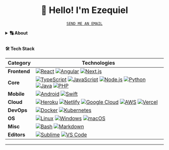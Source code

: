 <!-- Title -->
<h1 align="center" title="...and I'm happy to see you here :)">👋 Hello! I'm Ezequiel </h1>

<p align="center">
<a href="mailto:lzdzel@gmail.com" title="Email Address"><code>SEND ME AN EMAIL</code></a>
</p>

<!-- About Section -->
<details>
<summary><b>🔠 About</b></summary>
<blockquote>

<!-- <img align="right" style="width: 200px; border-radius: 60%; overflow: hidden;" src="https://raw.githubusercontent.com/eimf/eimf/5d3d01a6beb39fcc603cf446a7e1abb0c07d2353/assets/1321.jpeg" alt="Ezequiel Lopez" /> -->

👋 Hey there! I’m Ezequiel, a software engineer by trade and a tech enthusiast by default, with over a decade of experience turning caffeine and keyboard smashing into digital wizardry. My career is a wild ride spanning web dev, embedded systems, teaching, and occasional heroic debugging escapades.

💼 The Greatest Hits of My Career
Front-End Shenanigans: I’m like the JavaScript whisperer. React, Angular, Backbone—you name it, I’ve tamed it. Whether it’s creating sleek, responsive designs or optimizing performance, I do it with the flair of a tech ninja.

🐍 Pythonic Prowess: Python and I are besties. Whether it’s automating tedious tasks or crafting elegant solutions, I wield the snake like a wizard casting spells. Some say I code so smoothly, even the Python logo sheds a tear of joy.

🎯 What I’m Brewing These Days <br>
	•	Crafting web applications so slick they could skate uphill. <br>
	•	Exploring AI-powered platforms (Skynet, but, like, ethical). <br>
	•	Turning caffeine and curiosity into cool creations.

🌱 Continuous Level-Ups
I’m all about learning. Lately, I’ve been deep-diving into Python’s quirks and squeezing the most out of algorithms. Fun fact: Python doesn’t bite, but it’ll definitely loop you in.

📫 Slide Into My Inbox
Want to talk tech, swap dad jokes, or brainstorm how to solve the universe’s mysteries one app at a time? Hit me up—I promise I’ll respond faster than your debugger throws an error.

</blockquote>
</details>

</p>
</details>

<!-- Tech Stack -->
<br>
  <summary><b>🛠️ Tech Stack</b></summary>
    <p>

| **Category** | **Technologies**                                                                                 |
| ------------ | ------------------------------------- |
| **Frontend** | [![React](https://img.shields.io/static/v1?label=&message=React&color=33302E&logo=react&logoColor=61DAFB)](https://reactjs.org/) [![Angular](https://img.shields.io/static/v1?label=&message=Angular&color=33302E&logo=angular&logoColor=DD0031)](https://angularjs.org/) [![Next.js](https://img.shields.io/static/v1?label=&message=Next.js&color=33302E&logo=nextdotjs&logoColor=000000)](https://nextjs.org/) |                                                                                                            
| **Core**     | [![TypeScript](https://img.shields.io/static/v1?label=&message=TypeScript&color=33302E&logo=typescript&logoColor=3178C6)](https://www.typescriptlang.org/) [![JavaScript](https://img.shields.io/static/v1?label=&message=JavaScript&color=33302E&logo=javascript&logoColor=F7DF1E)](https://www.javascript.com/) [![Node.js](https://img.shields.io/static/v1?label=&message=Node.js&color=33302E&logo=nodedotjs&logoColor=339933)](https://nodejs.org/) [![Python](https://img.shields.io/static/v1?label=&message=Python&color=33302E&logo=python&logoColor=3C78A9)](https://www.python.org/) [![Java](https://img.shields.io/static/v1?label=&message=Java&color=33302E&logo=openjdk&logoColor=FFFFFF)](https://www.java.com/) [![PHP](https://img.shields.io/static/v1?label=&message=PHP&color=33302E&logo=php&logoColor=777BB4)](https://www.php.net/) |                                                                                                                                                                                                                           
| **Mobile**   | [![Android](https://img.shields.io/static/v1?label=&message=Android&color=33302E&logo=android&logoColor=3DDC84)](https://developer.android.com/) [![Swift](https://img.shields.io/static/v1?label=&message=Swift&color=33302E&logo=swift&logoColor=F05138)](https://www.swift.org/)                                                                                                                                                                                                                                                                                                                                                                                                                                                                                                                                                                           |
| **Cloud**    | [![Heroku](https://img.shields.io/static/v1?label=&message=Heroku&color=33302E&logo=heroku&logoColor=430098)](https://heroku.com/) [![Netlify](https://img.shields.io/static/v1?label=&message=Netlify&color=33302E&logo=netlify&logoColor=00C7B7)](https://netlify.com/) [![Google Cloud](https://img.shields.io/static/v1?label=&message=GCP&color=33302E&logo=googlecloud&logoColor=4285F4)](https://cloud.google.com/) [![AWS](https://img.shields.io/static/v1?label=&message=AWS&color=33302E&logo=awsorganizations&logoColor=FF9900)](https://aws.amazon.com/) [![Vercel](https://img.shields.io/static/v1?label=&message=Vercel&color=33302E&logo=vercel&logoColor=000000)](https://vercel.com/)                                                                                                                                                                                                                                                                                  |
| **DevOps**   | [![Docker](https://img.shields.io/static/v1?label=&message=Docker&color=33302E&logo=docker&logoColor=2496ED)](https://docker.com/) [![Kubernetes](https://img.shields.io/static/v1?label=&message=Kubernetes&color=33302E&logo=kubernetes&logoColor=326CE5)](https://kubernetes.io/)                                                                                                                                                                                                                                                                                                                 |
| **OS**       | [![Linux](https://img.shields.io/static/v1?label=&message=Linux&color=33302E&logo=linux&logoColor=FCC624)](https://www.linux.org/) [![Windows](https://img.shields.io/static/v1?label=&message=Windows&color=33302E&logo=data:image/svg+xml;base64,PHN2ZyB4bWxucz0iaHR0cDovL3d3dy53My5vcmcvMjAwMC9zdmciIHZpZXdCb3g9IjAgMCA4OCA4OCI+PHBhdGggZmlsbD0iIzAwNzhENiIgZD0iTTAgMTIuNUwzNS43IDcuNFY0MkgwTTQwIDdMODggMFY0MS40SDQwTTAgNDUuNzRMMzUuNyA0NS43M1Y4MC41TDAgNzUuNU00MCA0Nkg4OFY4Ny41TDQwIDgwLjciLz48L3N2Zz4=)](https://www.microsoft.com/windows) [![macOS](https://img.shields.io/static/v1?label=&message=macOS&color=33302E&logo=apple&logoColor=000000)](https://www.apple.com/macos/)                                                                                                                                                                                                                                                                                                                                           |
| **Misc**     | [![Bash](https://img.shields.io/static/v1?label=&message=Bash&color=33302E&logo=gnubash&logoColor=#4EAA25)](https://www.gnu.org/software/bash/) [![Markdown](https://img.shields.io/static/v1?label=&message=Markdown&color=33302E&logo=markdown&logoColor=000000)](https://en.wikipedia.org/wiki/Markdown)                                                                                                                                                                                                                                                                                                                                           |
| **Editors**  | [![Sublime](https://img.shields.io/static/v1?label&message=Sublime&color=33302E&logo=sublimetext&logoColor=FF9800)](https://www.sublimetext.com/) [![VS Code](https://img.shields.io/static/v1?label=&message=VS%20Code&color=33302E&logo=data:image/svg+xml;base64,PHN2ZyB4bWxucz0iaHR0cDovL3d3dy53My5vcmcvMjAwMC9zdmciIHZpZXdCb3g9IjAgMCAxMDAgMTAwIj48cGF0aCBmaWxsPSIjMDA3QUNDIiBkPSJNNzQgMjQuM0w2MS4zIDE3TDI5LjIgNDUuNEwxNS41IDM0LjNMOSAzNy44TDkgNjMuNkwxNS41IDY3LjFMMjkuMiA1Nkw2MS4zIDg0LjRMNzQgNzcuMUw3NCAyNC4zWiBNMjkuMiA1MC43TDYxLjMgMjUuOEw2MS4zIDc1LjZMMjkuMiA1MC43WiIvPjwvc3ZnPg==)](https://code.visualstudio.com/) |     
---
</p>
